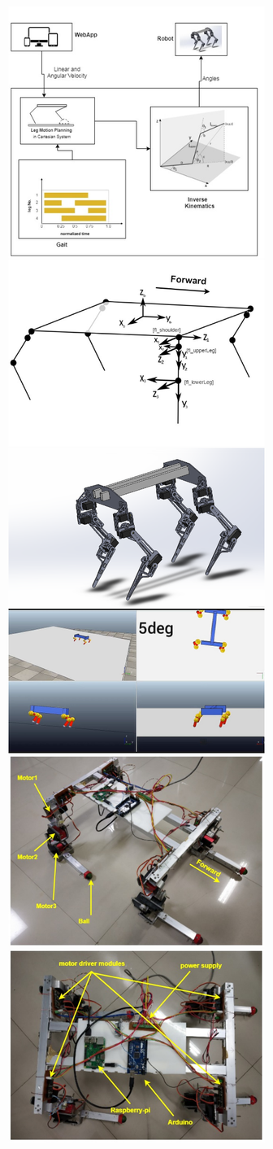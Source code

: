 
![](ControlFlow(2).jpg)
![](quadruped_frame_assignment.jpg)
![](robot_cad.png)
![](vrep-5deg_slope.png)
![](actualRobot-labeled.jpg)
![](actualRobotTop-labeled.jpg)
